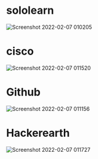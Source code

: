 # sololearn
![Screenshot 2022-02-07 010205](https://user-images.githubusercontent.com/99003477/152698175-6ae2fd34-feeb-4e80-a826-f7043145afb4.png)
# cisco
![Screenshot 2022-02-07 011520](https://user-images.githubusercontent.com/99003477/152698698-bc1c69cf-7428-46dd-9dcc-83c0a311fb40.png)
# Github
![Screenshot 2022-02-07 011156](https://user-images.githubusercontent.com/99003477/152698725-6d41596b-987e-4857-abc4-46d281df229c.png)
# Hackerearth
![Screenshot 2022-02-07 011727](https://user-images.githubusercontent.com/99003477/152698746-e0224d42-05df-41f8-aeda-5f43bd3c3a2e.png)

